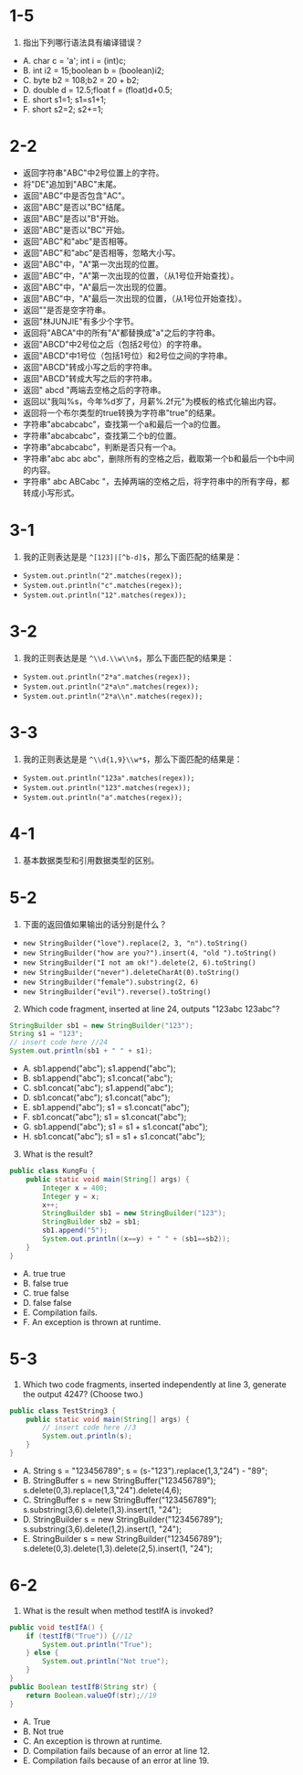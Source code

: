 # 1-5
1. 指出下列哪行语法具有编译错误？  
- A. char c = 'a'; int i = (int)c;
- B. int i2 = 15;boolean b = (boolean)i2;
- C. byte b2 = 108;b2 = 20 + b2;
- D. double d = 12.5;float f = (float)d+0.5; 
- E. short s1=1; s1=s1+1;	
- F. short s2=2; s2+=1;

# 2-2
- 返回字符串"ABC"中2号位置上的字符。
- 将"DE"追加到"ABC"末尾。
- 返回"ABC"中是否包含"AC"。
- 返回"ABC"是否以"BC"结尾。
- 返回"ABC"是否以"B"开始。
- 返回"ABC"是否以"BC"开始。
- 返回"ABC"和"abc"是否相等。
- 返回"ABC"和"abc"是否相等，忽略大小写。
- 返回"ABC"中，"A"第一次出现的位置。
- 返回"ABC"中，"A"第一次出现的位置，（从1号位开始查找）。
- 返回"ABC"中，"A"最后一次出现的位置。
- 返回"ABC"中，"A"最后一次出现的位置，（从1号位开始查找）。
- 返回""是否是空字符串。
- 返回"林JUNJIE"有多少个字节。
- 返回将"ABCA"中的所有"A"都替换成"a"之后的字符串。
- 返回"ABCD"中2号位之后（包括2号位）的字符串。
- 返回"ABCD"中1号位（包括1号位）和2号位之间的字符串。
- 返回"ABCD"转成小写之后的字符串。
- 返回"ABCD"转成大写之后的字符串。
- 返回"  abcd  "两端去空格之后的字符串。
- 返回以"我叫%s，今年%d岁了，月薪%.2f元"为模板的格式化输出内容。
- 返回将一个布尔类型的true转换为字符串"true"的结果。
- 字符串"abcabcabc"，查找第一个a和最后一个a的位置。
- 字符串"abcabcabc"，查找第二个b的位置。
- 字符串"abcabcabc"，判断是否只有一个a。
- 字符串"abc abc abc"，删除所有的空格之后，截取第一个b和最后一个b中间的内容。
- 字符串"  abc ABCabc  "，去掉两端的空格之后，将字符串中的所有字母，都转成小写形式。

# 3-1
1. 我的正则表达是是 `^[123]|[^b-d]$`，那么下面匹配的结果是：
- `System.out.println("2".matches(regex));`
- `System.out.println("c".matches(regex));`
- `System.out.println("12".matches(regex));`

# 3-2
1. 我的正则表达是是 `^\\d.\\w\\n$`，那么下面匹配的结果是：
- `System.out.println("2*a".matches(regex));`
- `System.out.println("2*a\n".matches(regex));`
- `System.out.println("2*a\\n".matches(regex));`

# 3-3
1. 我的正则表达是是 `^\\d{1,9}\\w*$`，那么下面匹配的结果是：
- `System.out.println("123a".matches(regex));`
- `System.out.println("123".matches(regex));`
- `System.out.println("a".matches(regex));`

# 4-1
1. 基本数据类型和引用数据类型的区别。

# 5-2
1. 下面的返回值如果输出的话分别是什么？
- `new StringBuilder("love").replace(2, 3, "n").toString()`
- `new StringBuilder("how are you?").insert(4, "old ").toString()`
- `new StringBuilder("I not am ok!").delete(2, 6).toString()`
- `new StringBuilder("never").deleteCharAt(0).toString()`
- `new StringBuilder("female").substring(2, 6)`
- `new StringBuilder("evil").reverse().toString()`

2. Which code fragment, inserted at line 24, outputs "123abc 123abc"?
```java
StringBuilder sb1 = new StringBuilder("123");
String s1 = "123";
// insert code here //24
System.out.println(sb1 + " " + s1);
```
- A. sb1.append("abc"); s1.append("abc");
- B. sb1.append("abc"); s1.concat("abc");
- C. sb1.concat("abc"); s1.append("abc");
- D. sb1.concat("abc"); s1.concat("abc");
- E. sb1.append("abc"); s1 = s1.concat("abc");
- F. sb1.concat("abc"); s1 = s1.concat("abc");
- G. sb1.append("abc"); s1 = s1 + s1.concat("abc");
- H. sb1.concat("abc"); s1 = s1 + s1.concat("abc");

3. What is the result?
```java
public class KungFu {
    public static void main(String[] args) {
        Integer x = 400;
        Integer y = x;
        x++; 
        StringBuilder sb1 = new StringBuilder("123");
        StringBuilder sb2 = sb1;
        sb1.append("5");
        System.out.println((x==y) + " " + (sb1==sb2));
    }
}
```
- A. true true
- B. false true
- C. true false
- D. false false
- E. Compilation fails.
- F. An exception is thrown at runtime.

# 5-3
1. Which two code fragments, inserted independently at line 3, generate the output 4247? (Choose two.)
```java
public class TestString3 {
    public static void main(String[] args) {
        // insert code here //3
        System.out.println(s);
    }
}
```
- A. String s = "123456789"; 
s = (s-"123").replace(1,3,"24") - "89";
- B. StringBuffer s = new StringBuffer("123456789"); 
s.delete(0,3).replace(1,3,"24").delete(4,6);
- C. StringBuffer s = new StringBuffer("123456789");
s.substring(3,6).delete(1,3).insert(1, "24");
- D. StringBuilder s = new StringBuilder("123456789");
s.substring(3,6).delete(1,2).insert(1, "24");
- E. StringBuilder s = new StringBuilder("123456789");
s.delete(0,3).delete(1,3).delete(2,5).insert(1, "24");

# 6-2
1. What is the result when method testIfA is invoked?
```java
public void testIfA() {
    if (testIfB("True")) {//12
        System.out.println("True");
    } else {
        System.out.println("Not true");
    }
}
public Boolean testIfB(String str) {
    return Boolean.valueOf(str);//19
}
```
- A. True
- B. Not true
- C. An exception is thrown at runtime.
- D. Compilation fails because of an error at line 12.
- E. Compilation fails because of an error at line 19.
